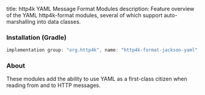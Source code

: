 title: http4k YAML Message Format Modules
description: Feature overview of the YAML http4k-format modules, several of which support auto-marshalling into data classes.

### Installation (Gradle)

```groovy
implementation group: "org.http4k", name: "http4k-format-jackson-yaml", version: "4.4.1.0"
```

### About
These modules add the ability to use YAML as a first-class citizen when reading from and to HTTP messages. 

[http4k]: https://http4k.org
